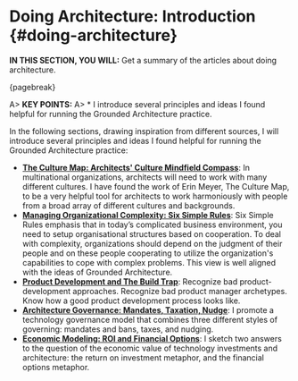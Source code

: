 

# Doing Architecture: Introduction {#doing-architecture}

**IN THIS SECTION, YOU WILL:**  Get a summary of the articles about doing architecture.

{pagebreak}

A> **KEY POINTS:**
A> * I introduce several principles and ideas I found helpful for running the Grounded Architecture practice.

In the following sections, drawing inspiration from different sources, I will  introduce several principles and ideas I found helpful for running the Grounded Architecture practice:

* **[The Culture Map: Architects' Culture Mindfield Compass](#culture-map)**: In multinational organizations, architects will need to work with many different cultures. I have found the work of Erin Meyer, The Culture Map, to be a very helpful tool for architects to work harmoniously with people from a broad array of different cultures and backgrounds.
* **[Managing Organizational Complexity: Six Simple Rules](#six-simple-rules)**: Six Simple Rules emphasis that in today’s complicated business environment, you need to setup organisational structures based on cooperation. To deal with complexity, organizations should depend on the judgment of their people and on these people cooperating to utilize the organization's capabilities to cope with complex problems. This view is well aligned with the ideas of Grounded Architecture.
* **[Product Development and The Build Trap](#product-development)**: Recognize bad product-development approaches. Recognize bad product manager archetypes. Know how a good product development process looks like.
* **[Architecture Governance: Mandates, Taxation, Nudge](#flexible-governance)**: I promote a technology governance model that combines three different styles of governing: mandates and bans, taxes, and nudging.
* **[Economic Modeling: ROI and Financial Options](#economics)**: I sketch two answers to the question of the economic value of technology investments and architecture: the return on investment metaphor, and the financial options metaphor.
